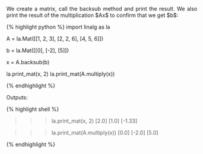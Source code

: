 <div style="text-align: justify">
<p>We create a matrix, call the backsub method and print the result. We also
print the result of the multiplication $Ax$ to confirm that we get $b$:</p>
</div>

{% highlight python %}
import linalg as la

A = la.Mat([[1, 2, 3],
            [2, 2, 6],
            [4, 5, 6]])

b = la.Mat([[0],
            [-2],
            [5]])

x = A.backsub(b)

la.print_mat(x, 2)
la.print_mat(A.multiply(x))

{% endhighlight %}

Outputs:

{% highlight shell %}

>>> la.print_mat(x, 2)
[2.0]
[1.0]
[-1.33]

>>> la.print_mat(A.multiply(x))
[0.0]
[-2.0]
[5.0]

{% endhighlight %}
